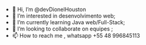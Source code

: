 - 👋 Hi, I’m @devDionelHouston
- 👀 I’m interested in  desenvolvimento web;
- 🌱 I’m currently learning  Java web/Full-Stack;
- 💞️ I’m looking to collaborate on equipes ;
- 📫 How to reach me , whatsapp +55 48 996845113

<!---
devDionelHouston/devDionelHouston is a ✨ special ✨ repository because its `README.md` (this file) appears on your GitHub profile.
You can click the Preview link to take a look at your changes.
--->
